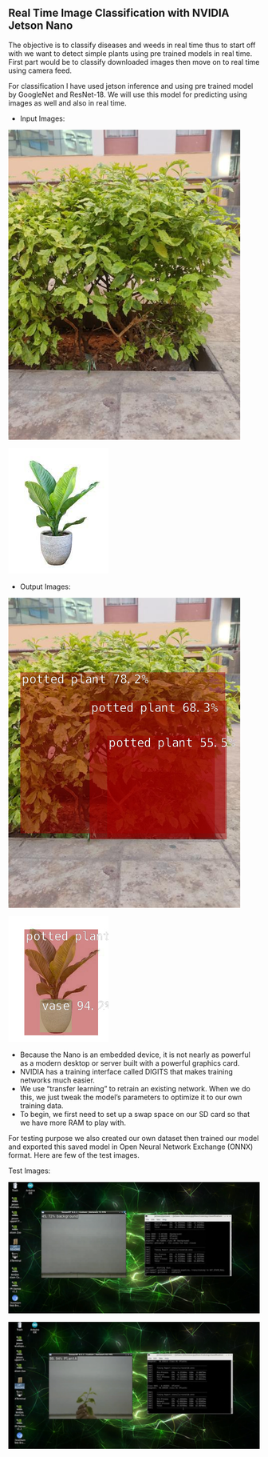 ## Real Time Image Classification with NVIDIA Jetson Nano

The objective is to classify diseases and weeds in real time thus to start off with we want to detect simple plants using pre trained models in real time. First part would be to classify downloaded images then move on to real time using camera feed.

For classification I have used jetson inference  and using pre trained model by GoogleNet and ResNet-18. We will use this model for predicting using images as well and also in real time.

- Input Images: 

![](https://github.com/Patil-Vinay/AgriDoc/blob/main/Part%201/input_image_1.jpg)

![](https://github.com/Patil-Vinay/AgriDoc/blob/main/Part%201/input_image_2.jpeg)

- Output Images: 

![](https://github.com/Patil-Vinay/AgriDoc/blob/main/Part%201/output_image_1.jpg)

![](https://github.com/Patil-Vinay/AgriDoc/blob/main/Part%201/output_image_2.jpg)

- Because the Nano is an embedded device, it is not nearly as powerful as a modern desktop or server built with a powerful graphics card. 
- NVIDIA has a training interface called DIGITS that makes training networks much easier.
- We use “transfer learning” to retrain an existing network. When we do this, we just tweak the model’s parameters to optimize it to our own training data.
- To begin, we first need to set up a swap space on our SD card so that we have more RAM to play with.

For testing purpose we also created our own dataset then trained our model and exported this saved model in Open Neural Network Exchange (ONNX) format. Here are few of the test images.       

Test Images:

![](https://github.com/Patil-Vinay/AgriDoc/blob/main/Part%201/test_image_1.png)

![](https://github.com/Patil-Vinay/AgriDoc/blob/main/Part%201/test_image_2.png)

